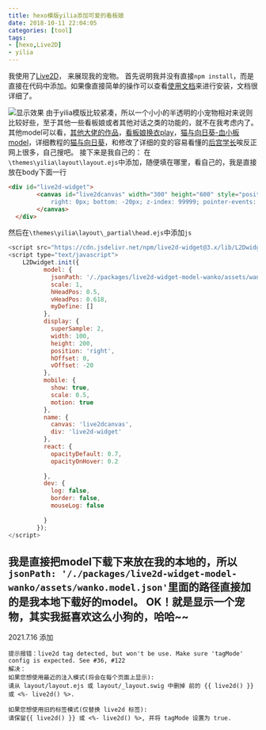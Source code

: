 ```yaml
---
title: hexo模版yilia添加可爱的看板娘
date: 2018-10-11 22:04:05
categories: [tool]
tags:
- [hexo,Live2D]
- yilia
---
```

我使用了[Live2D](https://github.com/EYHN/hexo-helper-live2d/)， 来展现我的宠物。
首先说明我并没有直接`npm install`，而是直接在代码中添加。如果像直接简单的操作可以查看[使用文档](https://github.com/EYHN/hexo-helper-live2d/blob/master/README.zh-CN.md)来进行安装，文档很详细了。
<!-- more -->
![显示效果](https://i.loli.net/2018/10/11/5bbf5bc4cd29a.png)
由于yilia模版比较紧凑，所以一个小小的半透明的小宠物相对来说则比较好些，至于其他一些看板娘或者其他对话之类的功能的，就不在我考虑内了。其他model可以看，[其他大佬的作品](https://github.com/xiazeyu/live2d-widget-models)，[看板娘换衣play](https://www.fghrsh.net/post/123.html)，[猫与向日葵-血小板model](https://imjad.cn/)，详细教程的[猫与向日葵](https://imjad.cn/archives/lab/add-dynamic-poster-girl-with-live2d-to-your-blog-02)，和修改了详细的变的容易看懂的[后宫学长](https://haremu.com/p/205)唉反正网上很多，自己搜吧。
接下来是我自己的：
在`\themes\yilia\layout\layout.ejs`中添加，随便填在哪里，看自己的，我是直接放在body下面一行
```html
<div id="live2d-widget">
		<canvas id="live2dcanvas" width="300" height="600" style="position: fixed; opacity: 0.7; 
			right: 0px; bottom: -20px; z-index: 99999; pointer-events: none; border: 1px dashed rgb(204, 204, 204);">
		</canvas>
  </div>
```
然后在`\themes\yilia\layout\_partial\head.ejs`中添加`js`
```js
<script src="https://cdn.jsdelivr.net/npm/live2d-widget@3.x/lib/L2Dwidget.min.js"></script>
<script type="text/javascript">
    L2Dwidget.init({
		  model: {
			jsonPath: '/./packages/live2d-widget-model-wanko/assets/wanko.model.json',			
			scale: 1,
			hHeadPos: 0.5,
			vHeadPos: 0.618,
			myDefine: []
		  },
		  display: {
			superSample: 2,
			width: 100,
			height: 200,
			position: 'right',
			hOffset: 0,
			vOffset: -20
		  },
		  mobile: {
			show: true,
			scale: 0.5,
			motion: true
		  },
		  name: {
			canvas: 'live2dcanvas',
			div: 'live2d-widget'
		  },
		  react: {
			opacityDefault: 0.7,
			opacityOnHover: 0.2
			
		  },
		  dev: {
			log: false,
			border: false,
			mouseLog: false
			
		  }
		});
</script>
```
我是直接把model下载下来放在我的本地的，所以`jsonPath: '/./packages/live2d-widget-model-wanko/assets/wanko.model.json'`里面的路径直接加的是我本地下载好的model。
OK！就是显示一个宠物，其实我挺喜欢这么小狗的，哈哈~~
------------------------------------------------------------------------------------------------
2021.7.16 添加
```
提示报错：live2d tag detected, but won't be use. Make sure 'tagMode' config is expected. See #36, #122
解决：
如果您想使用最近的注入模式(将会在每个页面上显示):
请从 layout/layout.ejs 或 layout/_layout.swig 中删掉 前的 {{ live2d() }} 或 <%- live2d() %>.

如果您想使用旧的标签模式(仅替换 live2d 标签):
请保留{{ live2d() }} 或 <%- live2d() %>, 并将 tagMode 设置为 true.
```





